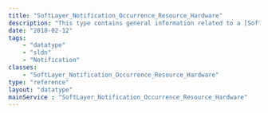 ```yaml
---
title: "SoftLayer_Notification_Occurrence_Resource_Hardware"
description: "This type contains general information related to a [SoftLayer_Hardware](/reference/datatypes/SoftLayer_Hardware) resource that is impacted by a [SoftLayer_Notification_Occurrence_Event](/reference/datatypes/SoftLayer_Notification_Occurrence_Event). "
date: "2018-02-12"
tags:
    - "datatype"
    - "sldn"
    - "Notification"
classes:
    - "SoftLayer_Notification_Occurrence_Resource_Hardware"
type: "reference"
layout: "datatype"
mainService : "SoftLayer_Notification_Occurrence_Resource_Hardware"
---
```

